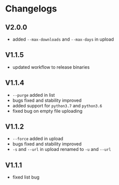 # Changelogs

## V2.0.0

* added `--max-downloads` and `--max-days` in upload

## V1.1.5

* updated workflow to release binaries

## V1.1.4

* ``--purge`` added in list
* bugs fixed and stability improved
* added support for ``python3.7`` and ``python3.6``
* fixed bug on empty file uploading

## V1.1.2

* ``--force`` added in upload
* bugs fixed and stability improved
* ``-s`` and ``--url`` in upload renamed to ``-u`` and ``--url``

## V1.1.1

* fixed list bug
